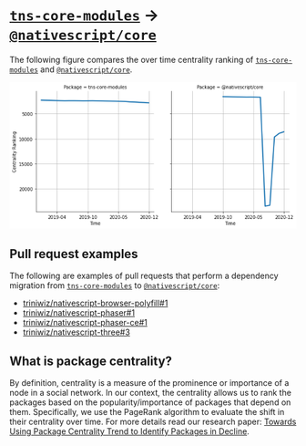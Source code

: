 # [`tns-core-modules`](https://www.npmjs.com/package/tns-core-modules) -> [`@nativescript/core`](https://www.npmjs.com/package/@nativescript/core)

The following figure compares the over time centrality ranking of [`tns-core-modules`](https://www.npmjs.com/package/tns-core-modules) and [`@nativescript/core`](https://www.npmjs.com/package/@nativescript/core).

![the centrality of tns-core-modules and @nativescript/core](../figs/tns-core-modules_@nativescript_core.png)

## Pull request examples

The following are examples of pull requests that perform a dependency migration from [`tns-core-modules`](https://www.npmjs.com/package/tns-core-modules) to [`@nativescript/core`](https://www.npmjs.com/package/@nativescript/core):

- [triniwiz/nativescript-browser-polyfill#1](https://github.com/triniwiz/nativescript-browser-polyfill/pull/1)
- [triniwiz/nativescript-phaser#1](https://github.com/triniwiz/nativescript-phaser/pull/1)
- [triniwiz/nativescript-phaser-ce#1](https://github.com/triniwiz/nativescript-phaser-ce/pull/1)
- [triniwiz/nativescript-three#3](https://github.com/triniwiz/nativescript-three/pull/3)

## What is package centrality?

By definition, centrality is a measure of the prominence or importance of a node in a social network.
In our context, the centrality allows us to rank the packages based on the popularity/importance of packages that depend on them.
Specifically, we use the PageRank algorithm to evaluate the shift in their centrality over time.
For more details read our research paper: [Towards Using Package Centrality Trend to Identify Packages in Decline](https://arxiv.org/abs/2107.10168).

